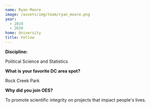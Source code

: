 ```yaml
---
name: Ryan Moore
image: /assets/img/team/ryan_moore.png
year:
  - 2019
  - 2020
home: University
title: Fellow
---
```


**Discipline:**

Political Science and Statistics

**What is your favorite DC area spot?**

Rock Creek Park

**Why did you join OES?**

To promote scientific integrity on projects that impact people's lives.

